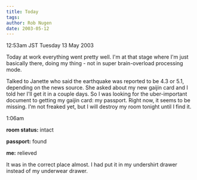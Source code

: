 ```yaml
---
title: Today
tags: 
author: Rob Nugen
date: 2003-05-12
---
```


<p class=date>12:53am JST Tuesday 13 May 2003</p>

<p>Today at work everything went pretty well.  I'm at that stage where
I'm just basically there, doing my thing - not in super brain-overload
processing mode.</p>

<p>Talked to Janette who said the earthquake was reported to be 4.3 or
5.1, depending on the news source.  She asked about my new gaijin card
and I told her I'll get it in a couple days.  So I was looking for the
uber-important document to getting my gaijin card: my passport.  Right
now, it seems to be missing.   I'm not freaked yet, but I will destroy
my room tonight until I find it.</p>

<p class=date>1:06am</p>

<p><b>room status:</b> intact</p>
<p><b>passport:</b> found</p>
<p><b>me:</b> relieved</p>

<p>It was in the correct place almost.  I had put it in my undershirt
drawer instead of my underwear drawer.</p>
